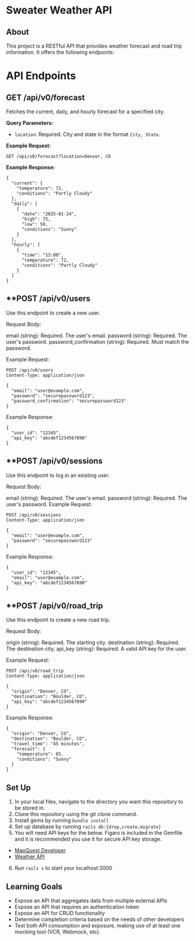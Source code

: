 # Sweater Weather API

## About
This project is a RESTful API that provides weather forecast and road trip information. It offers the following endpoints:

# API Endpoints

## **GET /api/v0/forecast**
Fetches the current, daily, and hourly forecast for a specified city. 

**Query Parameters:**
- `location`: Required. City and state in the format `City, State`.

**Example Request:**
```http
GET /api/v0/forecast?location=Denver, CO
```

**Example Response:**
```http
{
  "current": {
    "temperature": 72,
    "conditions": "Partly Cloudy"
  },
  "daily": [
    {
      "date": "2025-01-24",
      "high": 75,
      "low": 50,
      "conditions": "Sunny"
    }
  ],
  "hourly": [
    {
      "time": "13:00",
      "temperature": 72,
      "conditions": "Partly Cloudy"
    }
  ]
}
```

## **POST /api/v0/users
Use this endpoint to create a new user.

Request Body:

email (string): Required. The user's email.
password (string): Required. The user's password.
password_confirmation (string): Required. Must match the password.

Example Request:

```http
POST /api/v0/users
Content-Type: application/json

{
  "email": "user@example.com",
  "password": "securepassword123",
  "password_confirmation": "securepassword123"
}
```

Example Response:

```http
{
  "user_id": "12345",
  "api_key": "abcdef1234567890"
}
```
## **POST /api/v0/sessions
Use this endpoint to log in an existing user.

Request Body:

email (string): Required. The user's email.
password (string): Required. The user's password.
Example Request:

```http
POST /api/v0/sessions
Content-Type: application/json

{
  "email": "user@example.com",
  "password": "securepassword123"
}
```
Example Response:
```http
{
  "user_id": "12345",
  "email": "user@example.com",
  "api_key": "abcdef1234567890"
}
```

## **POST /api/v0/road_trip
Use this endpoint to create a new road trip.

Request Body:

origin (string): Required. The starting city.
destination (string): Required. The destination city.
api_key (string): Required. A valid API key for the user.


Example Request:

```http
POST /api/v0/road_trip
Content-Type: application/json

{
  "origin": "Denver, CO",
  "destination": "Boulder, CO",
  "api_key": "abcdef1234567890"
}
```

Example Response:
```http
{
  "origin": "Denver, CO",
  "destination": "Boulder, CO",
  "travel_time": "45 minutes",
  "forecast": {
    "temperature": 65,
    "conditions": "Sunny"
  }
}
```

## Set Up
1. In your local files, navigate to the directory you want this repository to be stored in.
2. Clone this repository using the git clone command.
3. Install gems by running `bundle install`
4. Set up database by running `rails db:{drop,create,migrate}`
5. You will need API keys for the below. Figaro is included in the Gemfile and it is recommended you use it for secure API key storage.
  * [MapQuest Developer]("https://developer.mapquest.com/documentation/)
  * [Weather API]("https://www.weatherapi.com/docs/")
6. Run `rails s` to start your localhost:3000

## Learning Goals
* Expose an API that aggregates data from multiple external APIs
* Expose an API that requires an authentication token
* Expose an API for CRUD functionality
* Determine completion criteria based on the needs of other developers
* Test both API consumption and exposure, making use of at least one mocking tool (VCR, Webmock, etc).
